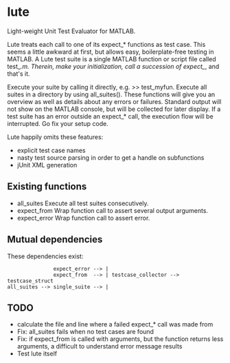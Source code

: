 lute
====

Light-weight Unit Test Evaluator for MATLAB.

Lute treats each call to one of its expect_* functions as test case. This seems
a little awkward at first, but allows easy, boilerplate-free testing in MATLAB.
A Lute test suite is a single MATLAB function or script file called test_*.m.
Therein, make your initialization, call a succession of expect_*, and that's it.

Execute your suite by calling it directly, e.g. >> test_myfun.
Execute all suites in a directory by using all_suites().
These functions will give you an overview as well as details
about any errors or failures. Standard output will not show on the MATLAB
console, but will be collected for later display. If a test suite has an error
outside an expect_* call, the execution flow will be interrupted. Go fix your
setup code.

Lute happily omits these features:
  - explicit test case names
  - nasty test source parsing in order to get a handle on subfunctions
  - jUnit XML generation


Existing functions
------------------

- all_suites    Execute all test suites consecutively.
- expect_from   Wrap function call to assert several output arguments.
- expect_error  Wrap function call to assert error.


Mutual dependencies
-------------------

These dependencies exist:

                   expect_error --> |
                   expect_from  --> | testcase_collector --> testcase_struct
    all_suites --> single_suite --> |


TODO
----

- calculate the file and line where a failed expect_* call was made from
- Fix: all_suites fails when no test cases are found
- Fix: if expect_from is called with arguments, but the function returns less
  arguments, a difficult to understand error message results
- Test lute itself
